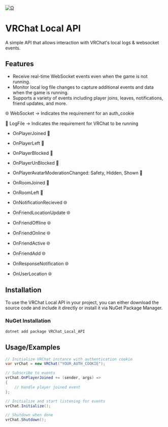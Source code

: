<a href="Ω"><img src="http://readme-typing-svg.herokuapp.com?font=VT323&size=90&duration=2000&pause=1000&color=F70000&center=true&random=false&width=1100&height=140&lines=%E2%98%A6+VRChat+Local+API+%E2%98%A6;%E2%98%A6+By+Smoke+%E2%98%A6" alt="Ω" /></a>

# VRChat Local API

A simple API that allows interaction with VRChat's local logs & websocket events.

## Features

- Receive real-time WebSocket events even when the game is not running.
- Monitor local log file changes to capture additional events and data when the game is running.
- Supports a variety of events including player joins, leaves, notifications, friend updates, and more.

🌐 WebSocket -> Indicates the requirement for an auth_cookie 

📝 LogFile -> Indicates the requirement for VRChat to be running

+ OnPlayerJoined 📝
+ OnPlayerLeft 📝
+ OnPlayerBlocked 📝
+ OnPlayerUnBlocked 📝
+ OnPlayerAvatarModerationChanged: Safety, Hidden, Shown 📝
+ OnRoomJoined 📝
+ OnRoomLeft 📝

+ OnNotificationRecieved 🌐
+ OnFriendLocationUpdate 🌐
+ OnFriendOffline 🌐
+ OnFriendOnline 🌐
+ OnFriendActive 🌐
+ OnFriendAdd 🌐
+ OnResponseNotification 🌐
+ OnUserLocation 🌐


## Installation
To use the VRChat Local API in your project, you can either download the source code and include it directly or install it via NuGet Package Manager.

### NuGet Installation
```bash
dotnet add package VRChat_Local_API
```
## Usage/Examples
```csharp
// Initialize VRChat instance with authentication cookie
var vrChat = new VRChat("YOUR_AUTH_COOKIE");

// Subscribe to events
vrChat.OnPlayerJoined += (sender, args) =>
{
    // Handle player joined event
};

// Initialize and start listening for events
vrChat.Initialize();

// Shutdown when done
vrChat.Shutdown();
```
